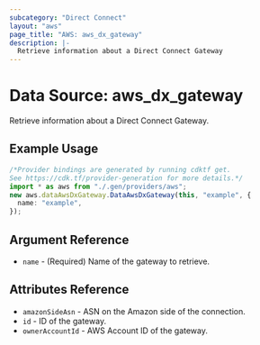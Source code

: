 ```yaml
---
subcategory: "Direct Connect"
layout: "aws"
page_title: "AWS: aws_dx_gateway"
description: |-
  Retrieve information about a Direct Connect Gateway
---
```


# Data Source: aws\_dx\_gateway

Retrieve information about a Direct Connect Gateway.

## Example Usage

```typescript
/*Provider bindings are generated by running cdktf get.
See https://cdk.tf/provider-generation for more details.*/
import * as aws from "./.gen/providers/aws";
new aws.dataAwsDxGateway.DataAwsDxGateway(this, "example", {
  name: "example",
});

```

## Argument Reference

* `name` - (Required) Name of the gateway to retrieve.

## Attributes Reference

* `amazonSideAsn` - ASN on the Amazon side of the connection.
* `id` - ID of the gateway.
* `ownerAccountId` - AWS Account ID of the gateway.
